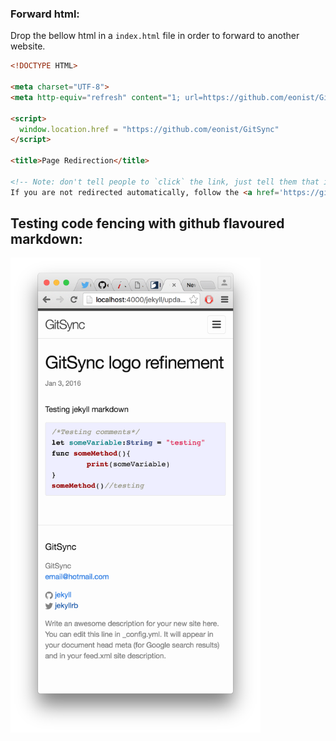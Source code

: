 ### Forward html:
Drop the bellow html in a `index.html` file in order to forward to another website.

```html
<!DOCTYPE HTML>

<meta charset="UTF-8">
<meta http-equiv="refresh" content="1; url=https://github.com/eonist/GitSync">

<script>
  window.location.href = "https://github.com/eonist/GitSync"
</script>

<title>Page Redirection</title>

<!-- Note: don't tell people to `click` the link, just tell them that it is a link. -->
If you are not redirected automatically, follow the <a href='https://github.com/eonist/GitSync'>https://github.com/eonist/GitSync</a>
```

## Testing code fencing with github flavoured markdown:

<img width="400" alt="img" src="https://raw.githubusercontent.com/stylekit/img/master/Screen Shot 2016-01-03 at 11.22.53.png">
